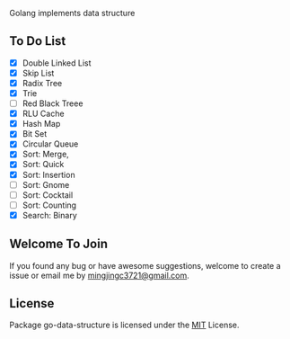 Golang implements data structure

## To Do List

- [x] Double Linked List
- [x] Skip List
- [x] Radix Tree
- [x] Trie
- [ ] Red Black Treee
- [x] RLU Cache
- [x] Hash Map
- [x] Bit Set
- [x] Circular Queue
- [x] Sort: Merge, 
- [x] Sort: Quick
- [x] Sort: Insertion
- [ ] Sort: Gnome
- [ ] Sort: Cocktail
- [ ] Sort: Counting
- [x] Search: Binary
  
## Welcome To Join

If you found any bug or have awesome suggestions, welcome to create a issue or email me by mingjingc3721@gmail.com.

## License

Package go-data-structure is licensed under the [MIT](/LICENSE) License.
